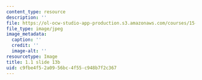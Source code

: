 ```yaml
---
content_type: resource
description: ''
file: https://ol-ocw-studio-app-production.s3.amazonaws.com/courses/15-s21-nuts-and-bolts-of-business-plans-january-iap-2014/c9fbe4f52a0956bc4f55c948b7f2c367_Slide13b.JPG
file_type: image/jpeg
image_metadata:
  caption: ''
  credit: ''
  image-alt: ''
resourcetype: Image
title: 1.1 slide 13b
uid: c9fbe4f5-2a09-56bc-4f55-c948b7f2c367
---
```

